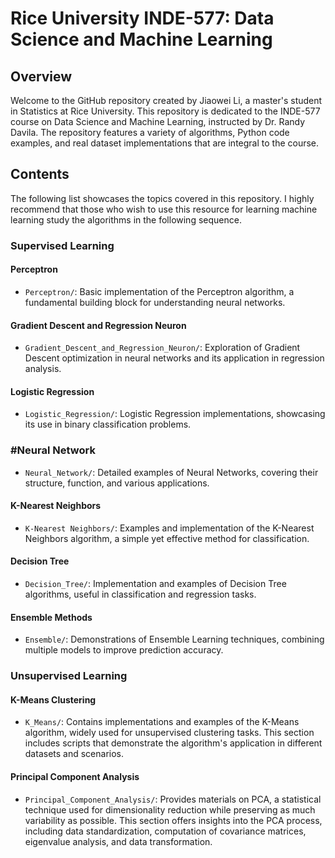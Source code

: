 
# Rice University INDE-577: Data Science and Machine Learning

## Overview
Welcome to the GitHub repository created by Jiaowei Li, a master's student in Statistics at Rice University. This repository is dedicated to the INDE-577 course on Data Science and Machine Learning, instructed by Dr. Randy Davila. The repository features a variety of algorithms, Python code examples, and real dataset implementations that are integral to the course.

## Contents
The following list showcases the topics covered in this repository. I highly recommend that those who wish to use this resource for learning machine learning study the algorithms in the following sequence.

### Supervised Learning

#### Perceptron
- `Perceptron/`: Basic implementation of the Perceptron algorithm, a fundamental building block for understanding neural networks.

#### Gradient Descent and Regression Neuron
- `Gradient_Descent_and_Regression_Neuron/`: Exploration of Gradient Descent optimization in neural networks and its application in regression analysis.

#### Logistic Regression
- `Logistic_Regression/`: Logistic Regression implementations, showcasing its use in binary classification problems.

### #Neural Network
- `Neural_Network/`: Detailed examples of Neural Networks, covering their structure, function, and various applications.

#### K-Nearest Neighbors
- `K-Nearest Neighbors/`: Examples and implementation of the K-Nearest Neighbors algorithm, a simple yet effective method for classification.

#### Decision Tree
- `Decision_Tree/`: Implementation and examples of Decision Tree algorithms, useful in classification and regression tasks.

#### Ensemble Methods
- `Ensemble/`: Demonstrations of Ensemble Learning techniques, combining multiple models to improve prediction accuracy.

### Unsupervised Learning
#### K-Means Clustering
- `K_Means/`: Contains implementations and examples of the K-Means algorithm, widely used for unsupervised clustering tasks. This section includes scripts that demonstrate the algorithm's application in different datasets and scenarios.

#### Principal Component Analysis
- `Principal_Component_Analysis/`: Provides materials on PCA, a statistical technique used for dimensionality reduction while preserving as much variability as possible. This section offers insights into the PCA process, including data standardization, computation of covariance matrices, eigenvalue analysis, and data transformation.

